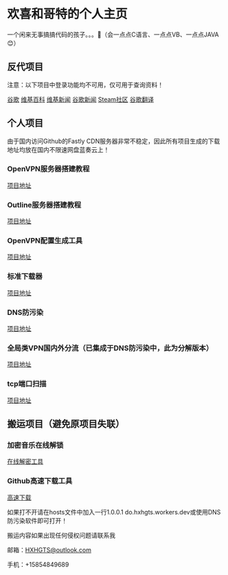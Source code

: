 # 欢喜和哥特的个人主页

一个闲来无事搞搞代码的孩子。。。🤮（会一点点C语言、一点点VB、一点点JAVA😊）

## 反代项目

注意：以下项目中登录功能均不可用，仅可用于查询资料！

[谷歌](https://g.hxhgts.workers.dev) [维基百科](https://wiki.hxhgts.workers.dev) [维基新闻](https://wikinews.hxhgts.workers.dev) [谷歌新闻](https://gnews.hxhgts.workers.dev) [Steam社区](https://steamcommunity.hxhgts.workers.dev) [谷歌翻译](https://translate.hxhgts.workers.dev) 

## 个人项目

由于国内访问Github的Fastly CDN服务器非常不稳定，因此所有项目生成的下载地址均放在国内不限速网盘蓝奏云上！

### OpenVPN服务器搭建教程

[项目地址](https://hxhgts.github.io/OpenVPN-Server-Create)

### Outline服务器搭建教程

[项目地址](https://hxhgts.github.io/Outline-Server-Create/)

### OpenVPN配置生成工具

[项目地址](https://hxhgts.github.io/OpenVPN-Config-Generator)

### 标准下载器

[项目地址](https://hxhgts.github.io/FreeDownloader/)

### DNS防污染

[项目地址](https://hxhgts.github.io/AntiDNSPollute/)

### 全局类VPN国内外分流（已集成于DNS防污染中，此为分解版本）

[项目地址](https://hxhgts.github.io/ChangeVPNRoute/)

### tcp端口扫描

[项目地址](https://hxhgts.github.io/Port-Scanner)

## 搬运项目（避免原项目失联）

### 加密音乐在线解锁

[在线解密工具](https://hxhgts.github.io/QQMusicUnblocker/)

### Github高速下载工具

[高速下载](http://g.widyun.com/)

如果打不开请在hosts文件中加入一行1.0.0.1 do.hxhgts.workers.dev或使用DNS防污染软件即可打开！

搬运内容如果出现任何侵权问题请联系我

邮箱：HXHGTS@outlook.com

手机：+15854849689
